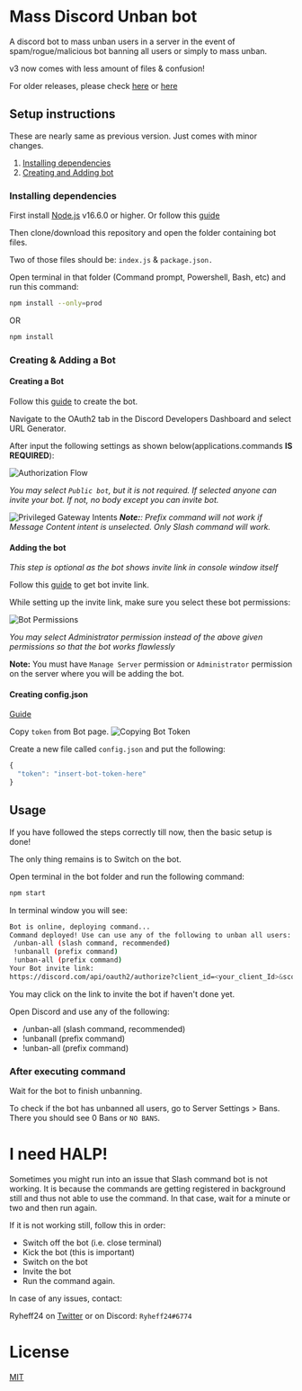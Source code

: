 # Mass Discord Unban bot

A discord bot to mass unban users in a server in the event of spam/rogue/malicious bot banning all users or simply to mass unban.

v3 now comes with less amount of files & confusion!

For older releases, please check [here](https://github.com/Ryheff24/Massdiscordunban/releases) or [here](https://github.com/Ryheff24/Massdiscordunban/tags)

## Setup instructions

These are nearly same as previous version. Just comes with minor changes.

1. [Installing dependencies](#installing-dependencies)
2. [Creating and Adding bot](#creating--adding-a-bot)

### Installing dependencies

First install [Node.js](https://nodejs.org/en/download/current/) v16.6.0 or higher. Or follow this [guide](https://discordjs.guide/preparations/)

Then clone/download this repository and open the folder containing bot files.

Two of those files should be: `index.js` & `package.json.`

Open terminal in that folder (Command prompt, Powershell, Bash, etc) and run this command:

```bash
npm install --only=prod
```

OR

```bash
npm install
```

### Creating & Adding a Bot

#### Creating a Bot

Follow this [guide](https://discordjs.guide/preparations/setting-up-a-bot-application.html) to create the bot.

Navigate to the OAuth2 tab in the Discord Developers Dashboard and select URL Generator.

After input the following settings as shown below(applications.commands **IS REQUIRED**):

![Authorization Flow](https://i.imgur.com/dM2KQev.png)

_You may select `Public bot`, but it is not required. If selected anyone can invite your bot. If not, no body except you can invite bot._

![Privileged Gateway Intents](https://i.imgur.com/wunzGqb.png)
_**Note:**: Prefix command will not work if Message Content intent is unselected. Only Slash command will work._

#### Adding the bot

_This step is optional as the bot shows invite link in console window itself_

Follow this [guide](https://discordjs.guide/preparations/adding-your-bot-to-servers.html) to get bot invite link.

While setting up the invite link, make sure you select these bot permissions:

![Bot Permissions](https://i.imgur.com/3ZBUVmj.png)

_You may select Administrator permission instead of the above given permissions so that the bot works flawlessly_

**Note:** You must have `Manage Server` permission or `Administrator` permission on the server where you will be adding the bot.

#### Creating config.json

[Guide](https://discordjs.guide/creating-your-bot/#using-config-json)

Copy `token` from Bot page.
![Copying Bot Token](https://i.imgur.com/DUKebFW.png)

Create a new file called `config.json` and put the following:

```js
{
  "token": "insert-bot-token-here"
}
```

## Usage

If you have followed the steps correctly till now, then the basic setup is done!

The only thing remains is to Switch on the bot.

Open terminal in the bot folder and run the following command:

```bash
npm start
```

In terminal window you will see:

```bash
Bot is online, deploying command...
Command deployed! Use can use any of the following to unban all users:
 /unban-all (slash command, recommended)
 !unbanall (prefix command)
 !unban-all (prefix command)
Your Bot invite link:
https://discord.com/api/oauth2/authorize?client_id=<your_client_Id>&scope=bot+applications.commands&permissions=277025458182
```

You may click on the link to invite the bot if haven't done yet.

Open Discord and use any of the following:

- /unban-all (slash command, recommended)
- !unbanall (prefix command)
- !unban-all (prefix command)

### After executing command

Wait for the bot to finish unbanning.

To check if the bot has unbanned all users, go to Server Settings > Bans.
There you should see 0 Bans or `NO BANS`.

# I need HALP!

Sometimes you might run into an issue that Slash command bot is not working.
It is because the commands are getting registered in background still and thus not able to use the command.
In that case, wait for a minute or two and then run again.

If it is not working still, follow this in order:

- Switch off the bot (i.e. close terminal)
- Kick the bot (this is important)
- Switch on the bot
- Invite the bot
- Run the command again.

In case of any issues, contact:

Ryheff24 on [Twitter](https://twitter.com/Ryheff24) or on Discord: `Ryheff24#6774`

# License

[MIT](./LICENSE)

